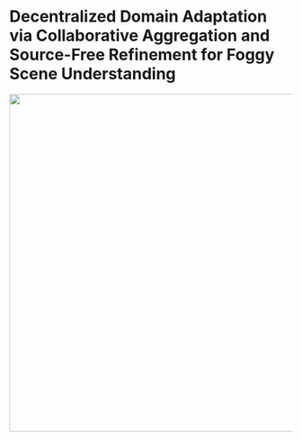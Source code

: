 # Decentralized Domain Adaptation via Collaborative Aggregation and Source-Free Refinement for Foggy Scene Understanding

<p align="center">
<img src="assets/fig1.png" width="600px"/></p>

